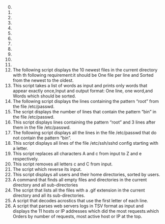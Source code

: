 0.
1.
2.
3.
4.
5.
6.
7.
8.
9.
10.
11. 
12. The following script displays the 10 newest files in the current directory with th following requirement:it should be One file per line and Sorted from the newest to the oldest.
13. This script takes a list of words as input and prints only words that appear exactly once,Input and output format: One line, one word,and Words which should be sorted.
14. The following script displays the lines containing the pattern “root” from the file /etc/passwd.
15. The script displays the number of lines that contain the pattern “bin” in the file /etc/passwd.
16. This script displays lines containing the pattern “root” and 3 lines after them in the file /etc/passwd.
17. The following script displays all the lines in the file /etc/passwd that do not contain the pattern “bin”.
18. This script displays all lines of the file /etc/ssh/sshd config starting with a letter.
19. This script replaces all characters A and c from input to Z and e respectively.
20. This script removes all letters c and C from input.
21. The script which  reverse its input.
22. This script displays all users and their home directories, sorted by users. 
23. A command that finds all empty files and directories in the current directory and all sub-directories
24. The script that lists all the files with a .gif extension in the current directory and all its sub-directories.
25. A script that decodes acrostics that use the first letter of each line.
26. A script that parses web servers logs in TSV format as input and displays the 11 hosts or IP addresses which did the most requests.which Orders by number of requests, most active host or IP at the top.

